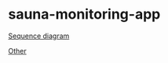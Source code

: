 # sauna-monitoring-app

[Sequence diagram](https://viewer.diagrams.net/index.html?tags=%7B%7D&highlight=0000ff&edit=_blank&layers=1&nav=1&title=sequence_diagram.drawio#R7V1Ld6M4Gv01PmdmkRxAvLyMk0r1oqumplJzumZ2xFZiprBxA46T%2FvUtbGSjh0HCSMGxsoktgx7o3k%2FfS2IEbhevn7NoNf%2BSzmAycqzZ6wjcjRwH2MBF%2F8qSt11JAOxdwXMWz3ZFtYKH%2BC9YFVpV6TqewZy4sEjTpIhXZOE0XS7htCDKoixLN%2BRlT2lCtrqKniFT8DCNErb0j3hWzHeloWcdyn%2BD8fMct2xb1S%2BLCF9cFeTzaJZuakXg0wjcZmla7D4tXm9hUj48%2FFx2990f%2BXXfsQwuC5Eboi%2Fj7O0FvL4EzurP9PXfd99%2F%2B3RV1fISJetqwA%2FRehmhItSxBfr3%2BfY%2FVfeLN%2FxM0EhW5cf1Ivk9foJJvETfJiuYxQtYwAz9klTF3w5lk808LuDDKpqWt24QWlDZvFgk6JuNPqIJLCJ0S3m7hb7PsnT1I8qeYVEVTNMkiVZ5%2FLjtRlmSwek6y%2BMX%2BB3mO%2BCUpem6KJu%2B3QOiLFylWYFK8iJDbZSFMMqLDczRx8kSbj7N0KTjAQaTkeP%2FuS7nZQL3P%2ByLRuCm9nvymNbuPlzk3FIXHangBWZFjOB25FY0wBc4I%2B61iAuydL2cMVcEd%2BhTEj3CZBJNfz1vL7pNk7R8uMt0O11PcZLgopEDJs7t%2BAbdPEGPKP0Fa78EYXhzA8o70AzVyl3fHXt32w7TQMSoQmODr7WiCpifYYpAkb2hS6pfr4KgYsnmQLI9leY1gvm4MKqI%2Fbyv7IB99KGCvwQVHIYKDPBrcF2lCEfbLniT0fYx1PGP0DZPn9NllNQZwEVmscX4Q0mpnOWUga1G2DZKSGEsu97uDrzg8YDN4tpzVOHaY3D9JV3GBXoeqLHVykh3QxPV0t0bv7t09410v3DYNgrHrtI9FJTutipcBxxc%2B0lRPZmtYYQfzmEuwdOTZZVUOxT5z%2BX%2Fz7DYciIq1jn6kD4dDAEb14u6uat6d0sTjTCObpL4eYnKHtOiQJUh8C1nN6Vxdph5WAM7hV%2BMVXC3x%2BUeg9VSUeFt9w11Pytw9Y9JOv2FC%2B%2FjBHcN9aD6ZrWiUgx9M%2FgUrZOCi71KZObpOpvCdh20wCtjizQrH1ojaDOYRAVaQkmzmIPB6tZvpdyrCW7fJuE%2BpmC8G1B11wHJ6OFHb7XLKnHa0A6weLQ6EGNXI3U3rj59esphwVBp%2FxyE2PXz2%2Bb7%2FObuf%2B6vxY8X%2F%2F4m%2FAksjnk8T%2FMiv%2F5%2Fni6N4mRWoPYViFlZOILhuOLk2joVJy4FjFlsYMvA9riwFFWcuBaBIgjbgMHwTYIGaAxgQwg9ctwB7y7HbdcIcoNbMUEOhmoC87vLejixeDfRK0MTDeLde3%2FpbvybBraC0t2Tke6BIyjdQ1XIHkshW8TliH2CqnyOe7fhweVojeouR7sVKN1cjpQ%2FUIMP8iiMbAJFV05QwepUj2Rg87WP3j2SPuDZq%2Ff9ejD3C8gRnQp3dzcZzKiYijyHfOweWY06R6nDmti8WEK0ramMKOSnkvjDxg3aSdy%2Fnx94IYk%2Fqoq%2BWOUEgNeOIEvssLmXR1jSG8blLGizEnXTplWtHAzGAzUYB5bPa%2BfoykFzIiCul%2BYENarhrxys9X5KBPtfiCWbDNnqqCBalFb68jFf7TigL6hteN3j4uQBrirWO3FdN%2BS1I0hEwFcYtS1Ocg4Ao2ENbXEKiJrtYKxqdfK4DTUsT%2BTKYPvEDe3rU8vABr9AuSyzZE2bEnC%2Fl0AmncZRRb4pAt%2FWxUazchHPZluaZaWLODr4jln%2FnbSfqNowU1U62m9TafUfOc2G%2F5V1bTtjl5isfkgyfi8NhZdjZ%2FSDsxWtIYUcZaK1akhctAbEDdKilR7Y4EWr079v1ygt78cs4CvSzGlm4YaEmQU8KV2eZhYzsMEzC3ujzZr1QZjl62KWL8ss4gZ5ZlEDGzyzXFYbvGhzAFijJobwzAG%2FF5JQ5gCdXqRQtrK7AozWck6ylfTPu%2Bq0FpfbUINsJcfsymotLQMbvmwNjWxlJc1RhljXlktBpq8sCxIAvi4AAKd30WrU1vdTW11daqsrq7a6p6mtzMAGL1qBWIJOFRc1Cs2QAqB0zpvtUMmWqrbh4oY6ZrEx%2FVQcA8VnjZnV40xwDHThGJyGY7qfqnEsFnGsZDUwsnrIGFcVyGcwTgbypTEuGJfvDeOKgqo%2F5vHSyGtFWA51YTk8Dct0PxVj2WWDLXJpiCeLcKOmKMw3VAZ7OuFQEvZ0xqF22BtnzTk7a3C2iep8eNsBvHaOumrG5Foglw7fPKTBe2lcTkKMN%2Fm0gKjfy%2Blb6X92rGpz%2B0d2fO9ES1NQ0fOoAKDdCysAHVV0tU0966Az0vR8pamyLENanLZmGY5pO1EqybBlVMOXqMYneN60ImPoyhKhbMfhNnSUViG5UkjmQbWMavi04u3aM7Q6V1opy4GhadWaA0PRSjIFpmVUg6eVx0nb%2FeD6f8vRSmPKRYI3S%2Fd%2BzozHyeozj77OJjdQ9eg5jiTz6AnlokHEn%2FboBazO2ho9TaI8j6fkw6bXXNmjrI4ditV99awdVoUlKnFYldXPKhq45HojeBZRe0U2EFu4elt2BIwkg4Kuk9cdBoLHQPUGA4EzBNi8AYMBpLXyT%2F%2FqAAHHb6xINQIEovIGAdyJo2wGG7un5SEAWmpSjQE2Cd9goBsGBHN%2FBDCgOTvHZ%2B1Qu0QAnLJQ%2BJgaeGhRbnZ6VW%2FHg0f6zvf7xtS7EXzWlr306aMX0kFPH8ceNuq4qBAeU%2BkGnVUxqiJRb2JvKJAzzc06fFQbF%2FVut6vj2jHAGublPueLkuQeOZnMwXpDluQBq0fJZYZ%2BZabZRNW6y5%2B%2BM0PxsTLKM0Mlz6%2BhM0OZfioWWwGrfzZsYDkZ42YDi8Kkf%2BAqwjid9I8b6pj0z%2FRTNcYFlHSzgWVgWFYlrxksy8lrBsu65fVQTQ0EkOztZ1nttQvw9%2F9uv9uujwvuXvcoLr%2B91b%2FV3mC0LewORl32a0it3YLyl2e8BM01qUaViSqeAIOAlCih0xUFAb3M2npRwGYKfr0wCxa%2FOARbsJ4nC4d3tGDlYsKGxFLc68xi3Y6ogA0M%2F8O2rr7%2B88KojN9Gh6cBHzlyFlTmBXa7v2mlwaK3Fb1WxRj6Co0jZTngtHFE5YDLGkfyWd0aqNX%2FQebGcatvOwRDhUAVFSjHLG5I%2BLWSp3KHHtjgd0Tg8K15PdhH5XbfQRll5KWDMhR5ZYMyolzsjUnm2OpzXqPoY6s9XcdWe7LHVnunHVvNDGz4a5TDMOuij60OL%2B3Y6tCc3XHeopUEjqfr2GpP9thq77Rjq5mBDV%2B0CsSQDLMGyyz6nAFlSgt9zkCr0kKdMyCps7SMavi04hzfYXZc16dU2Wb3UG57ldaAGiHHDi3T9ld3caMrAdwmZ7PzHgC6It1htzHP%2B3UcLPoScwSRQlrqZ4eb7hsH6Jo8zRldY9YkZYBDYmMzjwv4sIqm5a%2BbLFqRQOo7as%2BR4hLSGvjuNSB1W8zxGlTCa6zHEGCh3xTXm2gfCyirLFtnUT7fzoKth7rDZ6FDxjx8qzsLKS1Pt%2Fhm1Sy5AIQxdoYcaVD2%2FhLmYHC595cwB4Nrfn%2FJmM0ZM7D%2FOLD3HE0BNtxQR9gz%2FVQNezZHzrwG4pxhT7mU1MWVA25DwrBv6adq2Iu9tNW8WXCAGKcTnxjbSFUOIG6oYx4T00%2FVGDf5feeFY1UqCoNjORWFwbFmFcW2WIeiebXguYJcV8K2d1rSqW6vi231n%2BlmpLVKICtLt6aBLKdZM0DWrFnbWFsmz3G791FRMWcg%2FY6R2SPIRJfcoz%2Ffb3L797Eti0ozcACV5zLkbVm2xWaPOWaW22fZC89qlgWCQ%2Fk8WpUfi%2B0%2FsZDcH1VQxilL4r%2FgaIjxOvpEtn1Ipx6tCzkxJSe4btgsfVK0zrYEtjZf0Iz4A5gR1oO6ieKLyUEKbXJOXPrtg%2B8j4NBXZA8W9csR8udf0lk5AZ%2F%2BBg%3D%3D)

[Other](https://www.figma.com/file/ZEBEYc5HtJApd2QEyTxjx2/sauna_monitoring_app?node-id=0-1&t=gkyDAwfpiYL05zgO-0)
